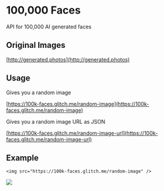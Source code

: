# 100,000 Faces

API for 100,000 AI generated faces

## Original Images

[http://generated.photos](http://generated.photos)

## Usage

Gives you a random image

[https://100k-faces.glitch.me/random-image](https://100k-faces.glitch.me/random-image)

Gives you a random image URL as JSON

[https://100k-faces.glitch.me/random-image-url](https://100k-faces.glitch.me/random-image-url)

## Example

```
<img src="https://100k-faces.glitch.me/random-image" />
```

![](https://100k-faces.glitch.me/random-image)

